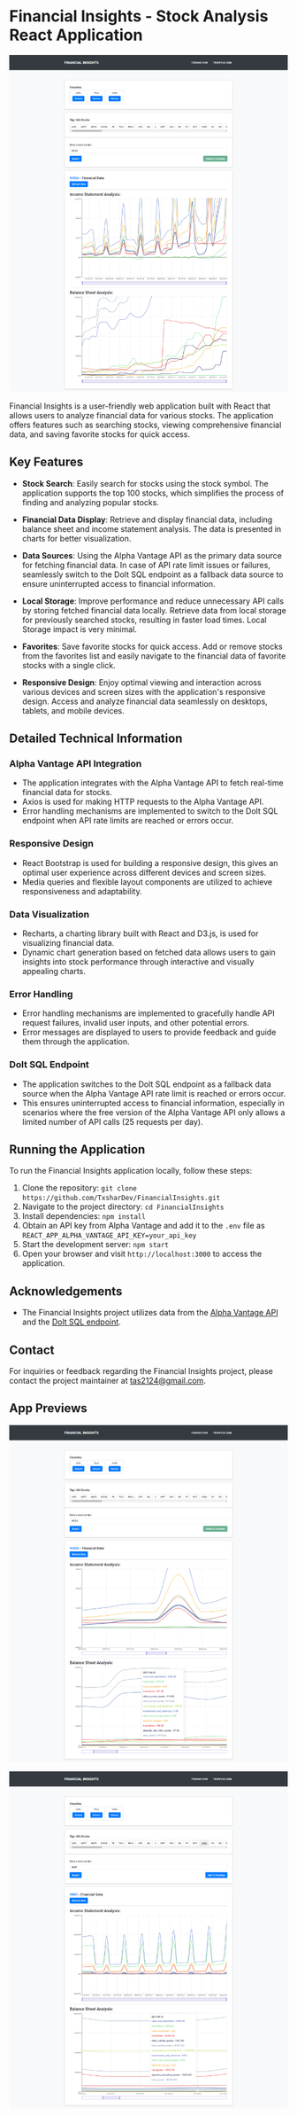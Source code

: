 # Financial Insights - Stock Analysis React Application

![App Preview 1](public/App-Preview1.png)

Financial Insights is a user-friendly web application built with React that allows users to analyze financial data for various stocks. The application offers features such as searching stocks, viewing comprehensive financial data, and saving favorite stocks for quick access.

## Key Features

- **Stock Search**: Easily search for stocks using the stock symbol. The application supports the top 100 stocks, which simplifies the process of finding and analyzing popular stocks.
  
- **Financial Data Display**: Retrieve and display financial data, including balance sheet and income statement analysis. The data is presented in charts  for better visualization.
  
- **Data Sources**: Using the Alpha Vantage API as the primary data source for fetching financial data. In case of API rate limit issues or failures, seamlessly switch to the Dolt SQL endpoint as a fallback data source to ensure uninterrupted access to financial information.
  
- **Local Storage**: Improve performance and reduce unnecessary API calls by storing fetched financial data locally. Retrieve data from local storage for previously searched stocks, resulting in faster load times. Local Storage impact is very minimal.
  
- **Favorites**: Save favorite stocks for quick access. Add or remove stocks from the favorites list and easily navigate to the financial data of favorite stocks with a single click.
  
- **Responsive Design**: Enjoy optimal viewing and interaction across various devices and screen sizes with the application's responsive design. Access and analyze financial data seamlessly on desktops, tablets, and mobile devices.

## Detailed Technical Information

### Alpha Vantage API Integration
- The application integrates with the Alpha Vantage API to fetch real-time financial data for stocks.
- Axios is used for making HTTP requests to the Alpha Vantage API.
- Error handling mechanisms are implemented to switch to the Dolt SQL endpoint when API rate limits are reached or errors occur.

### Responsive Design
- React Bootstrap is used for building a responsive design, this gives an optimal user experience across different devices and screen sizes.
- Media queries and flexible layout components are utilized to achieve responsiveness and adaptability.

### Data Visualization
- Recharts, a charting library built with React and D3.js, is used for visualizing financial data.
- Dynamic chart generation based on fetched data allows users to gain insights into stock performance through interactive and visually appealing charts.

### Error Handling
- Error handling mechanisms are implemented to gracefully handle API request failures, invalid user inputs, and other potential errors.
- Error messages are displayed to users to provide feedback and guide them through the application.

### Dolt SQL Endpoint
- The application switches to the Dolt SQL endpoint as a fallback data source when the Alpha Vantage API rate limit is reached or errors occur.
- This ensures uninterrupted access to financial information, especially in scenarios where the free version of the Alpha Vantage API only allows a limited number of API calls (25 requests per day).

## Running the Application
To run the Financial Insights application locally, follow these steps:

1. Clone the repository: `git clone https://github.com/TxsharDev/FinancialInsights.git`
2. Navigate to the project directory: `cd FinancialInsights`
3. Install dependencies: `npm install`
4. Obtain an API key from Alpha Vantage and add it to the `.env` file as `REACT_APP_ALPHA_VANTAGE_API_KEY=your_api_key`
5. Start the development server: `npm start`
6. Open your browser and visit `http://localhost:3000` to access the application.


## Acknowledgements

- The Financial Insights project utilizes data from the [Alpha Vantage API](https://www.alphavantage.co/) and the [Dolt SQL endpoint](https://www.dolthub.com/).

## Contact

For inquiries or feedback regarding the Financial Insights project, please contact the project maintainer at [tas2124@gmail.com](mailto:tas2124@gmail.com).

## App Previews

![App Preview 2](public/App-Preview2.png)

![App Preview 3](public/App-Preview3.png)